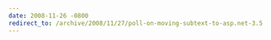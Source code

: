 ```yaml
---
date: 2008-11-26 -0800
redirect_to: /archive/2008/11/27/poll-on-moving-subtext-to-asp.net-3.5.aspx/
---
```

